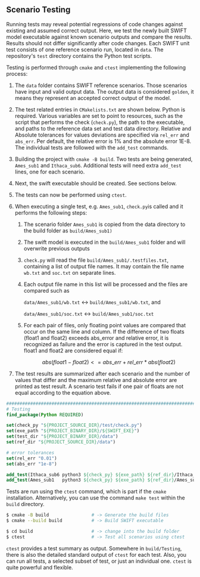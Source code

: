 ## Scenario Testing



Running tests may reveal potential regressions of code changes against existing and assumed correct output. Here, we test the newly built SWIFT model executable against known scenario outputs and compare the results. Results should not differ significantly after code changes. Each SWIFT unit test consists of one reference scenario run, located in `data`. The repository's `test` directory contains the Python test scripts.

Testing is performed through `cmake` and `ctest` implementing the following process:

1. The `data` folder contains SWIFT reference scenarios. Those scenarios have input and valid output data. The output data is considered `golden`, it means they represent an accepted correct output of the model.

2. The test related entries in `CMakelists.txt` are shown below. Python is required. Various variables are set to point to resources, such as the script that performs the check (`check.py`), the path to the executable, and paths to the reference data set and test data directory. Relative and Absolute tolerances for values deviations are specified via `rel_err` and `abs_err`. Per default, the relative error is 1% and the absolute error 1E-8. The individual tests are followed with the `add_test` commands.

3. Building the project with `cmake -B build`. Two tests are being generated, `Ames_sub1` and `Ithaca_sub6`. Additional tests will need extra `add_test` lines, one for each scenario.

4. Next, the swift executable should be created. See sections below.

5. The tests can now be performed using `ctest`.

6. When executing a single test, e.g. `Ames_sub1`, `check.py`is called and it performs the following steps:
   
   1. The scenario folder `Ames_sub1` is copied from the data directory to the build folder as `build/Ames_sub1)`
   
   2. The swift model is executed in the `build/Ames_sub1` folder and will overwrite previous outputs
   
   3. `check.py` will read the file `build/Ames_sub1/.testfiles.txt`, containing a list of output file names. It may contain the file name `wb.txt` and `soc.txt` on separate lines.
   
   4. Each output file name in this list will be processed and the files are compared such as
      
      `data/Ames_sub1/wb.txt` <-> `build/Ames_sub1/wb.txt`, and
      
      `data/Ames_sub1/soc.txt` <-> `build/Ames_sub1/soc.txt`
   
   5. For each pair of files, only floating point values are compared that occur on the same line and column. If the difference of two floats (float1 and float2) exceeds abs_error and relative error, it is recognized as failure and the error is captured in the test output. float1 and float2 are considered equal if:
      
      $$
      abs(float1 - float2) <= abs\_err + rel\_err * abs(float2)
      $$

7. The test results are summarized after each scenario and the number of values that differ and the maximum relative and absolute error are printed as test result. A scenario test fails if one pair of floats are not equal according to the equation above.

```cmake
#############################################################################
# Testing
find_package(Python REQUIRED)

set(check_py "${PROJECT_SOURCE_DIR}/test/check.py")
set(exe_path "${PROJECT_BINARY_DIR}/${SWIFT_EXE}")
set(test_dir "${PROJECT_BINARY_DIR}/data")
set(ref_dir "${PROJECT_SOURCE_DIR}/data")

# error tolerances
set(rel_err "0.01")
set(abs_err "1e-8")

add_test(Ithaca_sub6 python3 ${check_py} ${exe_path} ${ref_dir}/Ithaca_sub6 ${test_dir} ${abs_err} ${rel_err})
add_test(Ames_sub1   python3 ${check_py} ${exe_path} ${ref_dir}/Ames_sub1   ${test_dir} ${abs_err} ${rel_err})
```

Tests are run using the `ctest` command, which is part if the `cmake` installation. Alternatively, you can use the command `make test` within the `build` directory.

```bash
$ cmake -B build                # -> Generate the build files
$ cmake --build build           # -> Build SWIFT executable

$ cd build                      # -> change into the build folder
$ ctest                         # -> Test all scenarios using ctest
```

`ctest` provides a test summary as output. Somewhere in `build/Testing`, there is also the detailed standard output of `ctest` for each test. Also, you can run all tests, a selected subset of test, or just an individual one. `ctest` is quite powerful and flexible.
